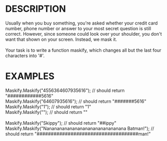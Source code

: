 # DESCRIPTION
Usually when you buy something, you're asked whether your credit card number, phone number or answer to your most secret question is still correct. However, since someone could look over your shoulder, you don't want that shown on your screen. Instead, we mask it.
<br><br>
Your task is to write a function maskify, which changes all but the last four characters into '#'.

# EXAMPLES
Maskify.Maskify("4556364607935616"); // should return "############5616"
<br>
Maskify.Maskify("64607935616");      // should return "#######5616"
<br>
Maskify.Maskify("1");                // should return "1"
<br>
Maskify.Maskify("");                 // should return ""
<br><br>
Maskify.Maskify("Skippy");                                   // should return "##ippy"
<br>
Maskify.Maskify("Nananananananananananananananana Batman!"); // should return "####################################man!"
